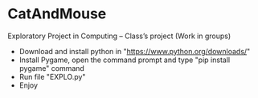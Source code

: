 # CatAndMouse
Exploratory Project in Computing – Class’s project (Work in groups)

- Download and install python in "https://www.python.org/downloads/"
- Install Pygame, open the command prompt and type "pip install pygame" command
- Run file "EXPLO.py"
- Enjoy
